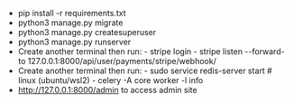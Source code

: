 - pip install -r requirements.txt
- python3 manage.py migrate
- python3 manage.py createsuperuser
- python3 manage.py runserver
- Create another terminal then run: - stripe login - stripe listen --forward-to 127.0.0.1:8000/api/user/payments/stripe/webhook/
- Create another terminal then run: - sudo service redis-server start # linux (ubuntu/wsl2) - celery -A core worker -l info
- http://127.0.0.1:8000/admin to access admin site
